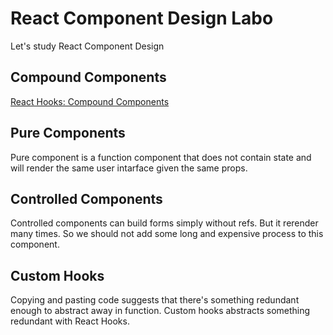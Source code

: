 # React Component Design Labo

Let's study React Component Design

## Compound Components

[React Hooks: Compound Components](https://kentcdodds.com/blog/compound-components-with-react-hooks)

## Pure Components

Pure component is a function component that does not contain state and will render the same user intarface given the same props.

## Controlled Components

Controlled components can build forms simply without refs. But it rerender many times.
So we should not add some long and expensive process to this component.

## Custom Hooks

Copying and pasting code suggests that there's something redundant enough to abstract away in function.
Custom hooks abstracts something redundant with React Hooks.
